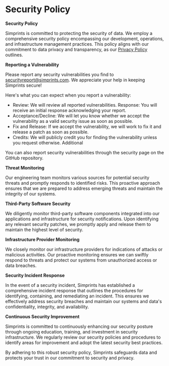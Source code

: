 # Security Policy

**Security Policy**

Simprints is committed to protecting the security of data. We employ a comprehensive security policy encompassing our development, operations, and infrastructure management practices. This policy aligns with our commitment to data privacy and transparency, as our [Privacy Policy](privacy-policy.md) outlines.

**Reporting a Vulnerability**

Please report any security vulnerabilities you find to securityreport@simprints.com. We appreciate your help in keeping Simprints secure!

Here's what you can expect when you report a vulnerability:

* Review: We will review all reported vulnerabilities. Response: You will receive an initial response acknowledging your report.&#x20;
* Acceptance/Decline: We will let you know whether we accept the vulnerability as a valid security issue as soon as possible.&#x20;
* Fix and Release: If we accept the vulnerability, we will work to fix it and release a patch as soon as possible.&#x20;
* Credits: We will publicly credit you for finding the vulnerability unless you request otherwise. Additional&#x20;

You can also report security vulnerabilities through the security page on the GitHub repository.

**Threat Monitoring**

Our engineering team monitors various sources for potential security threats and promptly responds to identified risks. This proactive approach ensures that we are prepared to address emerging threats and maintain the integrity of our systems.

**Third-Party Software Security**

We diligently monitor third-party software components integrated into our applications and infrastructure for security notifications. Upon identifying any relevant security patches, we promptly apply and release them to maintain the highest level of security.

**Infrastructure Provider Monitoring**

We closely monitor our infrastructure providers for indications of attacks or malicious activities. Our proactive monitoring ensures we can swiftly respond to threats and protect our systems from unauthorized access or data breaches.

**Security Incident Response**

In the event of a security incident, Simprints has established a comprehensive incident response that outlines the procedures for identifying, containing, and remediating an incident. This ensures we effectively address security breaches and maintain our systems and data's confidentiality, integrity, and availability.

**Continuous Security Improvement**

Simprints is committed to continuously enhancing our security posture through ongoing education, training, and investment in security infrastructure. We regularly review our security policies and procedures to identify areas for improvement and adopt the latest security best practices.

By adhering to this robust security policy, Simprints safeguards data and protects your trust in our commitment to security and privacy.
